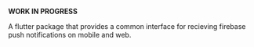 **WORK IN PROGRESS**

A flutter package that provides a common interface for recieving firebase push notifications on mobile and web.